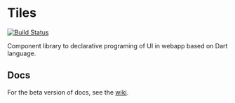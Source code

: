 Tiles
==============

[![Build Status](https://drone.io/github.com/cleandart/tiles/status.png)](https://drone.io/github.com/cleandart/tiles/latest)

Component library to declarative programing of UI in webapp based on Dart language.


Docs
----

For the beta version of docs, see the [wiki](https://github.com/cleandart/tiles/wiki).
